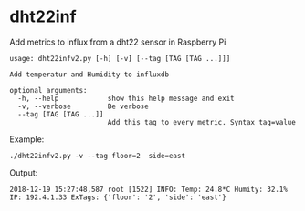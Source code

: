 # dht22inf
Add metrics to influx from a dht22 sensor in Raspberry Pi

```
usage: dht22infv2.py [-h] [-v] [--tag [TAG [TAG ...]]]

Add temperatur and Humidity to influxdb

optional arguments:
  -h, --help            show this help message and exit
  -v, --verbose         Be verbose
  --tag [TAG [TAG ...]]
                        Add this tag to every metric. Syntax tag=value
```

Example:
```
./dht22infv2.py -v --tag floor=2  side=east
```

Output:
```
2018-12-19 15:27:48,587 root [1522] INFO: Temp: 24.8*C Humity: 32.1% IP: 192.4.1.33 ExTags: {'floor': '2', 'side': 'east'}
```
